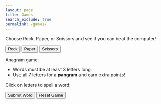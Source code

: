 ```yaml
---
layout: page
title: Games
search_exclude: true
permalink: /games/
---
```


Choose Rock, Paper, or Scissors and see if you can beat the computer!

<button onclick="playGame('Rock')">Rock</button>
<button onclick="playGame('Paper')">Paper</button>
<button onclick="playGame('Scissors')">Scissors</button>

<p id="result"></p>

<script>
  function playGame(playerChoice) {
    const choices = ['Rock', 'Paper', 'Scissors'];
    let computerChoice = choices[Math.floor(Math.random() * 3)];
    let result = '';

    if (playerChoice === computerChoice) {
      result = 'It\'s a tie!';
    } else if (
      (playerChoice === 'Rock' && computerChoice === 'Scissors') ||
      (playerChoice === 'Paper' && computerChoice === 'Rock') ||
      (playerChoice === 'Scissors' && computerChoice === 'Paper')
    ) {
      result = 'You win! ' + playerChoice + ' beats ' + computerChoice;
    } else {
      result = 'You lose! ' + computerChoice + ' beats ' + playerChoice;
    }

    document.getElementById('result').textContent = result;
  }
</script> 

Anagram game:
- Words must be at least 3 letters long.
- Use all 7 letters for a **pangram** and earn extra points!

<p id="letters"></p>

Click on letters to spell a word:  
<p id="currentWord"></p>
<button onclick="submitWord()">Submit Word</button>
<button onclick="resetGame()">Reset Game</button>
<p id="timer"></p>
<p id="score"></p>
<p id="feedback"></p>
<p id="leaderboard"></p>

<script>
const wordList = {
  "example": ["ex", "map", "lamp", "example", "amp", "plea"], // Replace with an actual wordlist
  "letters": ["letter", "settle", "set", "let", "test", "rest"]
  // Add more sets of 7 letters and words
};
let currentLetters, correctWords, score, timer, interval, usedWords = [];

function startGame() {
  let keys = Object.keys(wordList);
  let randomKey = keys[Math.floor(Math.random() * keys.length)];
  currentLetters = randomKey.split('');
  correctWords = wordList[randomKey];
  score = 0;
  usedWords = [];

  document.getElementById("letters").textContent = currentLetters.join(' ');
  document.getElementById("currentWord").textContent = '';
  document.getElementById("feedback").textContent = '';
  document.getElementById("score").textContent = `Score: ${score}`;
  document.getElementById("leaderboard").textContent = '';

  startTimer(60);
}

function startTimer(seconds) {
  clearInterval(interval);
  timer = seconds;
  interval = setInterval(function() {
    timer--;
    document.getElementById("timer").textContent = `Time left: ${timer}s`;
    if (timer <= 0) {
      clearInterval(interval);
      endGame();
    }
  }, 1000);
}

function clickLetter(letter) {
  document.getElementById("currentWord").textContent += letter;
}

function submitWord() {
  let word = document.getElementById("currentWord").textContent;
  if (word.length >= 3 && correctWords.includes(word) && !usedWords.includes(word)) {
    usedWords.push(word);
    let points = word.length;
    if (word.length === 7) {
      points += 10; // Bonus for pangram
      document.getElementById("feedback").textContent = "Pangram! Extra points!";
    } else {
      document.getElementById("feedback").textContent = `Great! You scored ${points} points.`;
    }
    score += points;
    document.getElementById("score").textContent = `Score: ${score}`;
  } else {
    document.getElementById("feedback").textContent = "Invalid word or already used.";
  }
  document.getElementById("currentWord").textContent = '';
}

function resetGame() {
  endGame();
  startGame();
}

function endGame() {
  document.getElementById("leaderboard").textContent = `Final Score: ${score}. Refresh to play again.`;
  clearInterval(interval);
}

// Initialize game on page load
startGame();
</script>